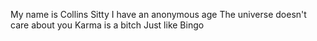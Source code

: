 My name is Collins Sitty
I have an anonymous age
The universe doesn't care about you
Karma is a bitch
Just like Bingo
